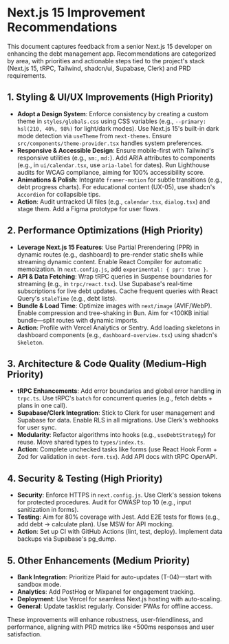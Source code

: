 # Next.js 15 Improvement Recommendations

This document captures feedback from a senior Next.js 15 developer on enhancing the debt management app. Recommendations are categorized by area, with priorities and actionable steps tied to the project's stack (Next.js 15, tRPC, Tailwind, shadcn/ui, Supabase, Clerk) and PRD requirements.

## 1. Styling & UI/UX Improvements (High Priority)

- **Adopt a Design System**: Enforce consistency by creating a custom theme in `styles/globals.css` using CSS variables (e.g., `--primary: hsl(210, 40%, 98%)` for light/dark modes). Use Next.js 15's built-in dark mode detection via `useTheme` from `next-themes`. Ensure `src/components/theme-provider.tsx` handles system preferences.
- **Responsive & Accessible Design**: Ensure mobile-first with Tailwind's responsive utilities (e.g., `sm:`, `md:`). Add ARIA attributes to components (e.g., in `ui/calendar.tsx`, use `aria-label` for dates). Run Lighthouse audits for WCAG compliance, aiming for 100% accessibility score.
- **Animations & Polish**: Integrate `framer-motion` for subtle transitions (e.g., debt progress charts). For educational content (UX-05), use shadcn's `Accordion` for collapsible tips.
- **Action**: Audit untracked UI files (e.g., `calendar.tsx`, `dialog.tsx`) and stage them. Add a Figma prototype for user flows.

## 2. Performance Optimizations (High Priority)

- **Leverage Next.js 15 Features**: Use Partial Prerendering (PPR) in dynamic routes (e.g., dashboard) to pre-render static shells while streaming dynamic content. Enable React Compiler for automatic memoization. In `next.config.js`, add `experimental: { ppr: true }`.
- **API & Data Fetching**: Wrap tRPC queries in Suspense boundaries for streaming (e.g., in `trpc/react.tsx`). Use Supabase's real-time subscriptions for live debt updates. Cache frequent queries with React Query's `staleTime` (e.g., debt lists).
- **Bundle & Load Time**: Optimize images with `next/image` (AVIF/WebP). Enable compression and tree-shaking in Bun. Aim for <100KB initial bundle—split routes with dynamic imports.
- **Action**: Profile with Vercel Analytics or Sentry. Add loading skeletons in dashboard components (e.g., `dashboard-overview.tsx`) using shadcn's `Skeleton`.

## 3. Architecture & Code Quality (Medium-High Priority)

- **tRPC Enhancements**: Add error boundaries and global error handling in `trpc.ts`. Use tRPC's `batch` for concurrent queries (e.g., fetch debts + plans in one call).
- **Supabase/Clerk Integration**: Stick to Clerk for user management and Supabase for data. Enable RLS in all migrations. Use Clerk's webhooks for user sync.
- **Modularity**: Refactor algorithms into hooks (e.g., `useDebtStrategy`) for reuse. Move shared types to `types/index.ts`.
- **Action**: Complete unchecked tasks like forms (use React Hook Form + Zod for validation in `debt-form.tsx`). Add API docs with tRPC OpenAPI.

## 4. Security & Testing (High Priority)

- **Security**: Enforce HTTPS in `next.config.js`. Use Clerk's session tokens for protected procedures. Audit for OWASP top 10 (e.g., input sanitization in forms).
- **Testing**: Aim for 80% coverage with Jest. Add E2E tests for flows (e.g., add debt → calculate plan). Use MSW for API mocking.
- **Action**: Set up CI with GitHub Actions (lint, test, deploy). Implement data backups via Supabase's pg_dump.

## 5. Other Enhancements (Medium Priority)

- **Bank Integration**: Prioritize Plaid for auto-updates (T-04)—start with sandbox mode.
- **Analytics**: Add PostHog or Mixpanel for engagement tracking.
- **Deployment**: Use Vercel for seamless Next.js hosting with auto-scaling.
- **General**: Update tasklist regularly. Consider PWAs for offline access.

These improvements will enhance robustness, user-friendliness, and performance, aligning with PRD metrics like <500ms responses and user satisfaction.
